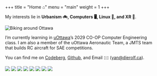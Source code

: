+++
title = "Home ⌂"
menu = "main"
weight = 1
+++

My interests lie in **Urbanism 🚲, Computers 🖥, Linux 🐧, and XR 🔭**. 

![Biking around Ottawa](img/hobbies.webp)

I’m currently learning in [uOttawa](https://www.uottawa.ca/en)’s 2029 CO-OP Computer Engineering class. I am also a member of the uOttawa Aeronautic Team, a JMTS team that builds RC aircraft for SAE competitions.

You can find me on [Codeberg](https://codeberg.org/bygones), [Github](https://github.com/YannHS), and  Email 🖂  (yan@dierolf.ca).

![](8831/88by31.gif) ![](8831/fediverse.gif) ![](8831/fftake.gif) ![](8831/gh-pages-bo.gif) ![](8831/hugo.gif) ![](8831/iamv2.gif) ![](8831/pmos.gif) ![](8831/right2repair.gif)


